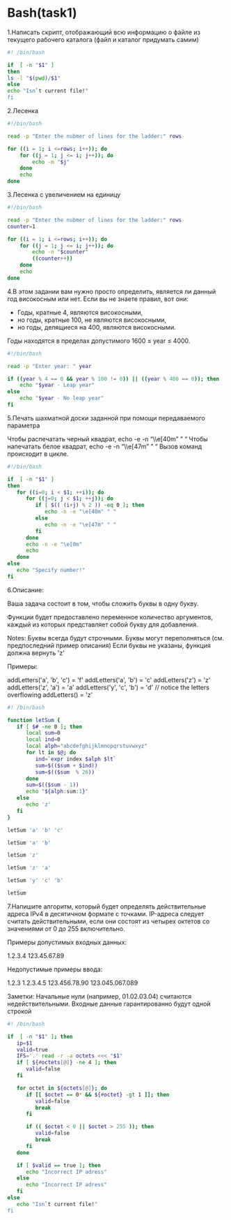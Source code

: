 # Bash(task1)



1.Написать скрипт, отображающий всю информацию о файле из текущего рабочего каталога (файл и каталог придумать самим)
```bash
#! /bin/bash

if  [ -n "$1" ]
then
ls -l "$(pwd)/$1"
else
echo "Isn`t current file!"
fi
```
2.Лесенка
```bash
#!/bin/bash

read -p "Enter the nubmer of lines for the ladder:" rows

for ((i = 1; i <=rows; i++)); do
    for ((j = 1; j <= i; j++)); do
        echo -m "$j"
    done
    echo
done
```

3.Лесенка с увеличением на единицу
```bash
#!/bin/bash

read -p "Enter the nubmer of lines for the ladder:" rows
counter=1

for ((i = 1; i <=rows; i++)); do
    for ((j = 1; j <= i; j++)); do
        echo -n "$counter"
        ((counter++))
    done
    echo
done
```
4.В этом задании вам нужно просто определить, является ли данный год високосным или нет. Если вы не знаете правил, вот они:

- Годы, кратные 4, являются високосными,
- но годы, кратные 100, не являются високосными,
- но годы, делящиеся на 400, являются високосными.

Годы находятся в пределах допустимого 1600 ≤ year ≤ 4000.

```bash
#!/bin/bash

read -p "Enter year: " year

if ((year % 4 == 0 && year % 100 != 0)) || ((year % 400 == 0)); then
    echo "$year - Leap year"
else
    echo "$year - No leap year"
fi
```

5.Печать шахматной доски заданной при помощи передаваемого параметра

Чтобы распечатать черный квадрат, echo -e -n “\\\\e[40m” ” “
Чтобы напечатать белое квадрат, echo -e -n “\\\\e[47m” ” “
Вызов команд происходит в цикле.
```bash
#!/bin/bash

if  [ -n "$1" ]
then
   for ((i=0; i < $1; ++i)); do
      for ((j=0; j < $1; ++j)); do
         if [ $(( (i+j) % 2 )) -eq 0 ]; then
            echo -n -e "\e[40m" " "
         else
            echo -n -e "\e[47m" " "
         fi
      done
      echo -n -e "\e[0m"
      echo
   done
else
   echo "Specify number!"
fi
```

6.Описание:

Ваша задача состоит в том, чтобы сложить буквы в одну букву.

Функции будет предоставлено переменное количество аргументов, каждый из которых представляет собой букву для добавления.

Notes:
Буквы всегда будут строчными.
Буквы могут переполняться (см. предпоследний пример описания)
Если буквы не указаны, функция должна вернуть 'z'


Примеры:

addLetters('a', 'b', 'c') = 'f'
addLetters('a', 'b') = 'c'
addLetters('z') = 'z'
addLetters('z', 'a') = 'a'
addLetters('y', 'c', 'b') = 'd' // notice the letters overflowing
addLetters() = 'z'

```bash
#! /bin/bash

function letSum {
   if [ $# -ne 0 ]; then
      local sum=0
      local ind=0
      local alph="abcdefghijklmnopqrstuvwxyz"
      for lt in $@; do
         ind=`expr index $alph $lt`
         sum=$(($sum + $ind))
         sum=$(($sum  % 26))
      done
      sum=$(($sum - 1))
      echo "${alph:sum:1}"
   else
      echo 'z'
   fi
}

letSum 'a' 'b' 'c'

letSum 'a' 'b'

letSum 'z'

letSum 'z' 'a'

letSum 'y' 'c' 'b'

letSum
```

7.Напишите алгоритм, который будет определять действительные адреса IPv4 в десятичном формате с точками. 
IP-адреса следует считать действительными, если они состоят из четырех октетов со значениями от 0 до 255 включительно.


Примеры допустимых входных данных:

1.2.3.4
123.45.67.89


Недопустимые примеры ввода:

1.2.3
1.2.3.4.5
123.456.78.90
123.045.067.089

Заметки: 
Начальные нули (например, 01.02.03.04) считаются недействительными. 
Входные данные гарантированно будут одной строкой

```bash
#! /bin/bash

if  [ -n "$1" ]; then
   ip=$1
   valid=true
   IFS='.' read -r -a octets <<< "$1"
   if [ ${#octets[@]} -ne 4 ]; then
      valid=false
   fi

   for octet in ${octets[@]}; do
      if [[ $octet == 0* && ${#octet} -gt 1 ]]; then
         valid=false
         break
      fi

      if (( $octet < 0 || $octet > 255 )); then
         valid=false
         break
      fi
   done

   if [ $valid == true ]; then
      echo "Incorrect IP adress"
   else
      echo "Incorrect IP adress"
   fi
else
   echo "Isn`t current file!"
fi
```







